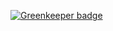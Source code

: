 

[![Greenkeeper badge](https://badges.greenkeeper.io/mikeal/githubarchive-analysis.svg)](https://greenkeeper.io/)